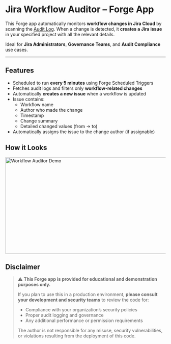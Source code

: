 # Jira Workflow Auditor – Forge App

This Forge app automatically monitors **workflow changes in Jira Cloud** by scanning the [Audit Log](https://support.atlassian.com/jira-cloud-administration/docs/view-jira-audit-logs/). When a change is detected, it **creates a Jira issue** in your specified project with all the relevant details.

Ideal for **Jira Administrators**, **Governance Teams**, and **Audit Compliance** use cases.

---

## Features

- Scheduled to run **every 5 minutes** using Forge Scheduled Triggers
- Fetches audit logs and filters only **workflow-related changes**
- Automatically **creates a new issue** when a workflow is updated
- Issue contains:
  - Workflow name
  - Author who made the change
  - Timestamp
  - Change summary
  - Detailed changed values (from → to)
- Automatically assigns the issue to the change author (if assignable)

## How it Looks

<img width="780" height="302" alt="Workflow Auditor Demo" src="https://github.com/user-attachments/assets/82b5ae52-46e8-4f3f-9e6c-063b3857b75f" />

## Disclaimer

> ⚠️ **This Forge app is provided for educational and demonstration purposes only.**
>
> If you plan to use this in a production environment, **please consult your development and security teams** to review the code for:
>
> - Compliance with your organization’s security policies
> - Proper audit logging and governance
> - Any additional performance or permission requirements
>
> The author is not responsible for any misuse, security vulnerabilities, or violations resulting from the deployment of this code.
